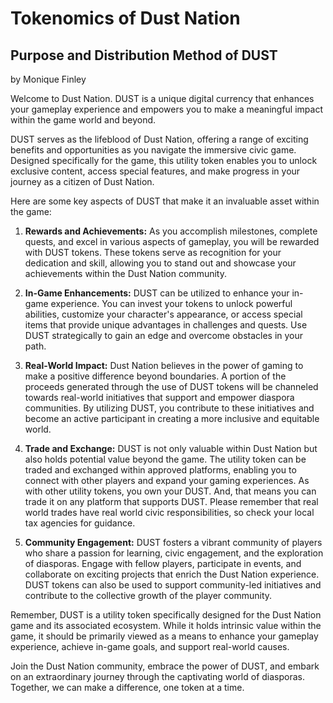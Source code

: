 # Tokenomics of Dust Nation 
## Purpose and Distribution Method of DUST

by Monique Finley 

Welcome to Dust Nation. DUST is a unique digital currency that enhances your gameplay experience and empowers you to make a meaningful impact within the game world and beyond.

DUST serves as the lifeblood of Dust Nation, offering a range of exciting benefits and opportunities as you navigate the immersive civic game. Designed specifically for the game, this utility token enables you to unlock exclusive content, access special features, and make progress in your journey as a citizen of Dust Nation.

Here are some key aspects of DUST that make it an invaluable asset within the game:

1. **Rewards and Achievements:** As you accomplish milestones, complete quests, and excel in various aspects of gameplay, you will be rewarded with DUST tokens. These tokens serve as recognition for your dedication and skill, allowing you to stand out and showcase your achievements within the Dust Nation community.

2. **In-Game Enhancements:** DUST can be utilized to enhance your in-game experience. You can invest your tokens to unlock powerful abilities, customize your character's appearance, or access special items that provide unique advantages in challenges and quests. Use DUST strategically to gain an edge and overcome obstacles in your path.

3. **Real-World Impact:** Dust Nation believes in the power of gaming to make a positive difference beyond boundaries. A portion of the proceeds generated through the use of DUST tokens will be channeled towards real-world initiatives that support and empower diaspora communities. By utilizing DUST, you contribute to these initiatives and become an active participant in creating a more inclusive and equitable world.

4. **Trade and Exchange:** DUST is not only valuable within Dust Nation but also holds potential value beyond the game. The utility token can be traded and exchanged within approved platforms, enabling you to connect with other players and expand your gaming experiences. As with other utility tokens, you own your DUST. And, that means you can trade it on any platform that supports DUST. Please remember that real world trades have real world civic responsibilities, so check your local tax agencies for  guidance.

5. **Community Engagement:** DUST fosters a vibrant community of players who share a passion for learning, civic engagement, and the exploration of diasporas. Engage with fellow players, participate in events, and collaborate on exciting projects that enrich the Dust Nation experience. DUST tokens can also be used to support community-led initiatives and contribute to the collective growth of the player community.

Remember, DUST is a utility token specifically designed for the Dust Nation game and its associated ecosystem. While it holds intrinsic value within the game, it should be primarily viewed as a means to enhance your gameplay experience, achieve in-game goals, and support real-world causes.

Join the Dust Nation community, embrace the power of DUST, and embark on an extraordinary journey through the captivating world of diasporas. Together, we can make a difference, one token at a time.
